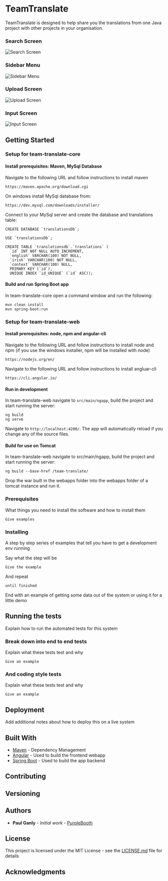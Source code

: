 # TeamTranslate

TeamTranslate is designed to help share you the translations from one Java project with other projects in your organisation.

### Search Screen
![Search Screen](https://drive.google.com/open?id=0B1HzExgXVRxtM0d2QWhMSno2MGs)

### Sidebar Menu
![Sidebar Menu](https://drive.google.com/drive/u/0/folders/0B1HzExgXVRxtenM0U1pPa1MxWEk)

### Upload Screen
![Upload Screen](https://photos.google.com/search/_tra_/photo/AF1QipOXYxfO3lGCKT4bQsRM38yq5Y3acUBdT6AjFmFQ)

### Input Screen
![Input Screen](https://drive.google.com/open?id=0B1HzExgXVRxtdU83TmF6eDhNTkk)

## Getting Started

### Setup for team-translate-core 

#### Install prerequisites: Maven, MySql Database 

Navigate to the following URL and follow instructions to install maven
```
https://maven.apache.org/download.cgi
```

On windows install MySql database from:
```
https://dev.mysql.com/downloads/installer/
```

Connect to your MySql server and create the database and translations table:

```
CREATE DATABASE `translationsDb`;

USE `translationsDb`;

CREATE TABLE `translationsdb`.`translations` (
  `id` INT NOT NULL AUTO_INCREMENT,
  `english` VARCHAR(100) NOT NULL,
  `irish` VARCHAR(100) NOT NULL,
  `context` VARCHAR(100) NULL,
  PRIMARY KEY (`id`),
  UNIQUE INDEX `id_UNIQUE` (`id` ASC));
```
#### Build and run Spring Boot app

In team-translate-core open a command window and run the following:
```
mvn clean install
mvn spring-boot:run
```

### Setup for team-translate-web

#### Install prerequisites: node, npm and angular-cli

Navigate to the following URL and follow instructions to install node and npm (if you use the windows installer, npm will be installed with node)
```
https://nodejs.org/en/
```

Navigate to the following URL and follow instructions to install angluar-cli
```
https://cli.angular.io/
```

#### Run in development

In team-translate-web navigate to `src/main/ngapp`, build the project and start running the server:
```
ng build
ng serve
```
Navigate to `http://localhost:4200/`. The app will automatically reload if you change any of the source files.

#### Build for use on Tomcat

In team-translate-web navigate to src/main/ngapp, build the project and start running the server:
```
ng build --base-href /team-translate/
```
Drop the war built in the webapps folder into the webapps folder of a tomcat instance and run it.

### Prerequisites

What things you need to install the software and how to install them

```
Give examples
```

### Installing

A step by step series of examples that tell you have to get a development env running

Say what the step will be

```
Give the example
```

And repeat

```
until finished
```

End with an example of getting some data out of the system or using it for a little demo

## Running the tests

Explain how to run the automated tests for this system

### Break down into end to end tests

Explain what these tests test and why

```
Give an example
```

### And coding style tests

Explain what these tests test and why

```
Give an example
```

## Deployment

Add additional notes about how to deploy this on a live system

## Built With

* [Maven](https://maven.apache.org/) - Dependency Management
* [Angular](https://angular.io/) - Used to build the frontend webapp
* [Spring Boot](https://projects.spring.io/spring-boot/) - Used to build the app backend

## Contributing


## Versioning

## Authors

* **Paul Ganly** - *Initial work* - [PurpleBooth](https://github.com/PurpleBooth)

## License

This project is licensed under the MIT License - see the [LICENSE.md](LICENSE.md) file for details

## Acknowledgments


